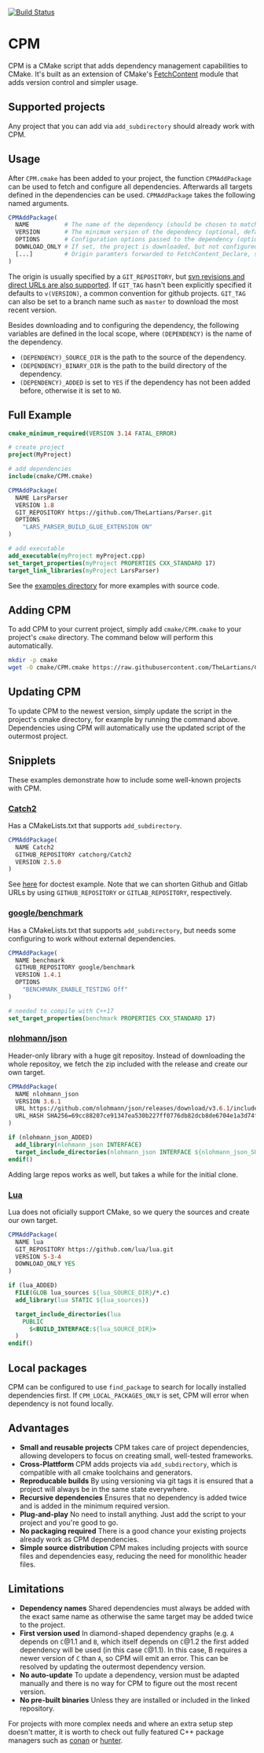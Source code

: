 [![Build Status](https://travis-ci.com/TheLartians/CPM.svg?branch=master)](https://travis-ci.com/TheLartians/CPM)

# CPM

CPM is a CMake script that adds dependency management capabilities to CMake. 
It's built as an extension of CMake's [FetchContent](https://cmake.org/cmake/help/latest/module/FetchContent.html) module that adds version control and simpler usage.

## Supported projects

Any project that you can add via `add_subdirectory` should already work with CPM.

## Usage

After `CPM.cmake` has been added to your project, the function `CPMAddPackage` can be used to fetch and configure all dependencies.
Afterwards all targets defined in the dependencies can be used.
`CPMAddPackage` takes the following named arguments.

```cmake
CPMAddPackage(
  NAME          # The name of the dependency (should be chosen to match the main target's name)
  VERSION       # The minimum version of the dependency (optional, defaults to 0)
  OPTIONS       # Configuration options passed to the dependency (optional)
  DOWNLOAD_ONLY # If set, the project is downloaded, but not configured (optional)
  [...]         # Origin paramters forwarded to FetchContent_Declare, see below
)
```

The origin is usually specified by a `GIT_REPOSITORY`, but [svn revisions and direct URLs are also supported](https://cmake.org/cmake/help/latest/module/FetchContent.html#declaring-content-details).
If `GIT_TAG` hasn't been explicitly specified it defaults to `v(VERSION)`, a common convention for github projects.
`GIT_TAG` can also be set to a branch name such as `master` to download the most recent version.

Besides downloading and to configuring the dependency, the following variables are defined in the local scope, where `(DEPENDENCY)` is the name of the dependency.

- `(DEPENDENCY)_SOURCE_DIR` is the path to the source of the dependency.
- `(DEPENDENCY)_BINARY_DIR` is the path to the build directory of the dependency.
- `(DEPENDENCY)_ADDED` is set to `YES` if the dependency has not been added before, otherwise it is set to `NO`.

## Full Example

```cmake
cmake_minimum_required(VERSION 3.14 FATAL_ERROR)

# create project
project(MyProject)

# add dependencies
include(cmake/CPM.cmake)

CPMAddPackage(
  NAME LarsParser
  VERSION 1.8
  GIT_REPOSITORY https://github.com/TheLartians/Parser.git
  OPTIONS
    "LARS_PARSER_BUILD_GLUE_EXTENSION ON"
)

# add executable
add_executable(myProject myProject.cpp)
set_target_properties(myProject PROPERTIES CXX_STANDARD 17)
target_link_libraries(myProject LarsParser)
```

See the [examples directory](https://github.com/TheLartians/CPM/tree/master/examples) for more examples with source code.

## Adding CPM

To add CPM to your current project, simply add `cmake/CPM.cmake` to your project's `cmake` directory. The command below will perform this automatically.

```bash
mkdir -p cmake
wget -O cmake/CPM.cmake https://raw.githubusercontent.com/TheLartians/CPM/master/cmake/CPM.cmake
```

## Updating CPM

To update CPM to the newest version, simply update the script in the project's cmake directory, for example by running the command above. Dependencies using CPM will automatically use the updated script of the outermost project.

## Snipplets

These examples demonstrate how to include some well-known projects with CPM.

### [Catch2](https://github.com/catchorg/Catch2.git)

Has a CMakeLists.txt that supports `add_subdirectory`.

```cmake
CPMAddPackage(
  NAME Catch2
  GITHUB_REPOSITORY catchorg/Catch2
  VERSION 2.5.0
)
```

See [here](https://github.com/TheLartians/CPM/blob/master/examples/doctest/CMakeLists.txt) for doctest example.
Note that we can shorten Github and Gitlab URLs by using `GITHUB_REPOSITORY` or `GITLAB_REPOSITORY`, respectively.

### [google/benchmark](https://github.com/google/benchmark.git)

Has a CMakeLists.txt that supports `add_subdirectory`, but needs some configuring to work without external dependencies.

```cmake
CPMAddPackage(
  NAME benchmark
  GITHUB_REPOSITORY google/benchmark
  VERSION 1.4.1
  OPTIONS
    "BENCHMARK_ENABLE_TESTING Off"
)

# needed to compile with C++17
set_target_properties(benchmark PROPERTIES CXX_STANDARD 17)
```

### [nlohmann/json](https://github.com/nlohmann/json)

Header-only library with a huge git repositoy.
Instead of downloading the whole repositoy, we fetch the zip included with the release and create our own target.

```cmake
CPMAddPackage(
  NAME nlohmann_json
  VERSION 3.6.1  
  URL https://github.com/nlohmann/json/releases/download/v3.6.1/include.zip
  URL_HASH SHA256=69cc88207ce91347ea530b227ff0776db82dcb8de6704e1a3d74f4841bc651cf
)

if (nlohmann_json_ADDED)
  add_library(nlohmann_json INTERFACE)
  target_include_directories(nlohmann_json INTERFACE ${nlohmann_json_SOURCE_DIR})
endif()
```

Adding large repos works as well, but takes a while for the initial clone.

### [Lua](https://www.lua.org)

Lua does not oficially support CMake, so we query the sources and create our own target.

```cmake
CPMAddPackage(
  NAME lua
  GIT_REPOSITORY https://github.com/lua/lua.git
  VERSION 5-3-4
  DOWNLOAD_ONLY YES
)

if (lua_ADDED)
  FILE(GLOB lua_sources ${lua_SOURCE_DIR}/*.c)
  add_library(lua STATIC ${lua_sources})

  target_include_directories(lua
    PUBLIC
      $<BUILD_INTERFACE:${lua_SOURCE_DIR}>
  )
endif()
```

## Local packages

CPM can be configured to use `find_package` to search for locally installed dependencies first.
If `CPM_LOCAL_PACKAGES_ONLY` is set, CPM will error when dependency is not found locally.

## Advantages

- **Small and reusable projects** CPM takes care of project dependencies, allowing developers to focus on creating small, well-tested frameworks.
- **Cross-Plattform** CPM adds projects via `add_subdirectory`, which is compatible with all cmake toolchains and generators.
- **Reproducable builds** By using versioning via git tags it is ensured that a project will always be in the same state everywhere.
- **Recursive dependencies** Ensures that no dependency is added twice and is added in the minimum required version.
- **Plug-and-play** No need to install anything. Just add the script to your project and you're good to go.
- **No packaging required** There is a good chance your existing projects already work as CPM dependencies.
- **Simple source distribution** CPM makes including projects with source files and dependencies easy, reducing the need for monolithic header files.

## Limitations

- **Dependency names** Shared dependencies must always be added with the exact same name as otherwise the same target may be added twice to the project.
- **First version used** In diamond-shaped dependency graphs (e.g. `A` depends on `C`@1.1 and `B`, which itself depends on `C`@1.2 the first added dependency will be used (in this case `C`@1.1). In this case, B requires a newer version of `C` than `A`, so CPM will emit an error. This can be resolved by updating the outermost dependency version.
- **No auto-update** To update a dependency, version must be adapted manually and there is no way for CPM to figure out the most recent version.
- **No pre-built binaries** Unless they are installed or included in the linked repository.

For projects with more complex needs and where an extra setup step doesn't matter, it is worth to check out fully featured C++ package managers such as [conan](https://conan.io) or [hunter](https://github.com/ruslo/hunter).
